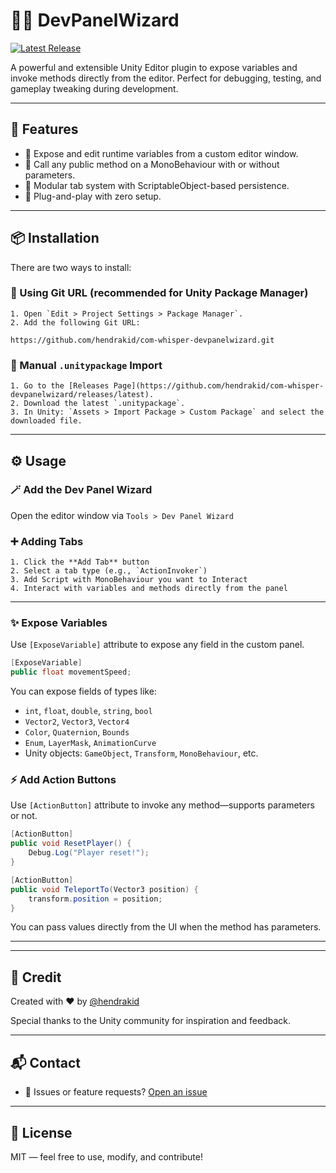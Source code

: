 # 🧙‍♂️ DevPanelWizard

[![Latest Release](https://img.shields.io/github/v/release/hendrakid/com-whisper-devpanelwizard?label=Download)](https://github.com/hendrakid/com-whisper-devpanelwizard/releases/latest)

A powerful and extensible Unity Editor plugin to expose variables and invoke methods directly from the editor. Perfect for debugging, testing, and gameplay tweaking during development.

---

## 🚀 Features

- 🧪 Expose and edit runtime variables from a custom editor window.
- 🎯 Call any public method on a MonoBehaviour with or without parameters.
- 📁 Modular tab system with ScriptableObject-based persistence.
- 🧩 Plug-and-play with zero setup.

---

## 📦 Installation

There are two ways to install:

### 🔗 Using Git URL (recommended for Unity Package Manager)

    1. Open `Edit > Project Settings > Package Manager`.
    2. Add the following Git URL:
   ```
   https://github.com/hendrakid/com-whisper-devpanelwizard.git
   ```

### 📁 Manual `.unitypackage` Import

    1. Go to the [Releases Page](https://github.com/hendrakid/com-whisper-devpanelwizard/releases/latest).
    2. Download the latest `.unitypackage`.
    3. In Unity: `Assets > Import Package > Custom Package` and select the downloaded file.

---

## ⚙️ Usage

### 🪄 Add the Dev Panel Wizard

Open the editor window via `Tools > Dev Panel Wizard`
### ➕ Adding Tabs

    1. Click the **Add Tab** button
    2. Select a tab type (e.g., `ActionInvoker`)
    3. Add Script with MonoBehaviour you want to Interact
    4. Interact with variables and methods directly from the panel

---

### ✨ Expose Variables

Use `[ExposeVariable]` attribute to expose any field in the custom panel.

```csharp
[ExposeVariable]
public float movementSpeed;
```

You can expose fields of types like:

- `int`, `float`, `double`, `string`, `bool`
- `Vector2`, `Vector3`, `Vector4`
- `Color`, `Quaternion`, `Bounds`
- `Enum`, `LayerMask`, `AnimationCurve`
- Unity objects: `GameObject`, `Transform`, `MonoBehaviour`, etc.

### ⚡ Add Action Buttons

Use `[ActionButton]` attribute to invoke any method—supports parameters or not.

```csharp
[ActionButton]
public void ResetPlayer() {
    Debug.Log("Player reset!");
}

[ActionButton]
public void TeleportTo(Vector3 position) {
    transform.position = position;
}
```

You can pass values directly from the UI when the method has parameters.

---


---

## 🙏 Credit

Created with ❤️ by [@hendrakid](https://github.com/hendrakid)

Special thanks to the Unity community for inspiration and feedback.

---

## 📬 Contact

- 💬 Issues or feature requests? [Open an issue](https://github.com/hendrakid/com-whisper-devpanelwizard/issues)

---

## 📌 License

MIT — feel free to use, modify, and contribute!

